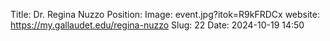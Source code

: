 Title: Dr. Regina Nuzzo
Position: 
Image: event.jpg?itok=R9kFRDCx
website: https://my.gallaudet.edu/regina-nuzzo
Slug: 22
Date: 2024-10-19 14:50
